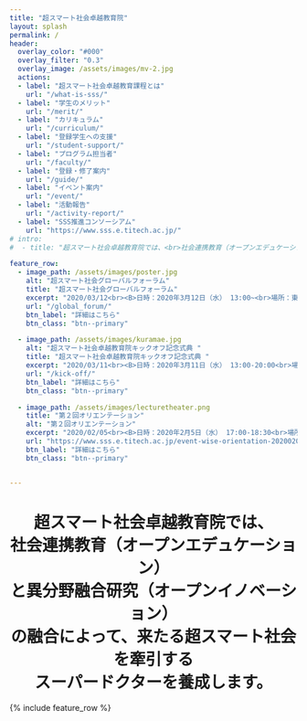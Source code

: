 ```yaml
---
title: "超スマート社会卓越教育院"
layout: splash
permalink: /
header:
  overlay_color: "#000"
  overlay_filter: "0.3"
  overlay_image: /assets/images/mv-2.jpg
  actions:
  - label: "超スマート社会卓越教育課程とは"
    url: "/what-is-sss/"
  - label: "学生のメリット"
    url: "/merit/"
  - label: "カリキュラム"
    url: "/curriculum/"
  - label: "登録学生への支援​"
    url: "/student-support/"
  - label: "プログラム担当者​"
    url: "/faculty/"
  - label: "登録・修了案内"
    url: "/guide/"
  - label: "イベント案内"
    url: "/event/"
  - label: "活動報告"
    url: "/activity-report/"
  - label: "SSS推進コンソーシアム"
    url: "https://www.sss.e.titech.ac.jp/"
# intro:
#  - title: "超スマート社会卓越教育院では、<br>社会連携教育（オープンエデュケーション）<br>と異分野融合研究（オープンイノベーション）<br>の融合によって、来たる超スマート社会を牽引する<br>スーパードクターを養成します。"

feature_row:
  - image_path: /assets/images/poster.jpg
    alt: "超スマート社会グローバルフォーラム"
    title: "超スマート社会グローバルフォーラム"
    excerpt: "2020/03/12<br><B>日時：2020年3月12日（水） 13:00~<br>場所：東京工業大学 大岡山キャンパス 南2号館 221～224講義室</B><br>超スマート社会推進コンソーシアムが企画し、世界各地から海外アドバイザーを中心に一流の研究者を招聘して、招待講演による超スマート社会向けのシンポジウムを開催します。"
    url: "/global_forum/"
    btn_label: "詳細はこちら"
    btn_class: "btn--primary"

  - image_path: /assets/images/kuramae.jpg
    alt: "超スマート社会卓越教育院キックオフ記念式典 "
    title: "超スマート社会卓越教育院キックオフ記念式典 "
    excerpt: "2020/03/11<br><B>日時：2020年3月11日（水） 13:00-20:00<br>場所：東京工業大学 大岡山キャンパス <br>東工大蔵前会館</B><br>このたび、SSS推進コンソーシアム関係者や特別アドバイザーの皆様方をお招きし、「超スマート社会卓越教育院 キックオフ記念式典」を下記日時にて開催する運びとなりました。万障お繰り合わせの上ご参加下さい。"
    url: "/kick-off/"
    btn_label: "詳細はこちら"
    btn_class: "btn--primary"

  - image_path: /assets/images/lecturetheater.png
    title: "第２回オリエンテーション"
    alt: "第２回オリエンテーション"
    excerpt: "2020/02/05<br><B>日時：2020年2月5日（水） 17:00-18:30<br>場所：東京工業大学 大岡山キャンパス <br>大岡山西講義棟１（W531）<br>[レクチャーシアター](http://www.mono.titech.ac.jp/~kokusai/TLT.html)</B><br>2020年4月の超スマート社会卓越教育課程のプログラム開始に先立ち、2月～3月に第一期生の所属選抜を実施します。 それに伴いまして、下記要領にて第２回オリエンテーションを開催しますので、本プログラムにご興味のある方は奮ってご参加ください。"
    url: "https://www.sss.e.titech.ac.jp/event-wise-orientation-20200205/"
    btn_label: "詳細はこちら"
    btn_class: "btn--primary"


---
```


<div style="text-align:center"><h1>
超スマート社会卓越教育院では、<br>社会連携教育（オープンエデュケーション）<br>と異分野融合研究（オープンイノベーション）<br>の融合によって、来たる超スマート社会を牽引する<br>スーパードクターを養成します。
</h1></div>

{% include feature_row %}
